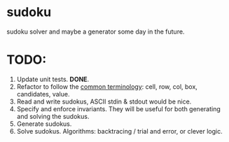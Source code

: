 sudoku
======
sudoku solver and maybe a generator some day in the future.

# TODO:
1. Update unit tests. **DONE**.
1. Refactor to follow the [common terminology](https://en.wikipedia.org/wiki/Glossary_of_Sudoku): cell, row, col, box, candidates, value.
1. Read and write sudokus, ASCII stdin & stdout would be nice.
1. Specify and enforce invariants. They will be useful for both generating and solving the sudokus.
1. Generate sudokus.
1. Solve sudokus. Algorithms: backtracing / trial and error, or clever logic.
